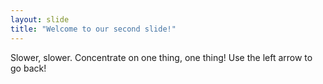 ```yaml
---
layout: slide
title: "Welcome to our second slide!"
---
```

Slower, slower. Concentrate on one thing, one thing!
Use the left arrow to go back!
